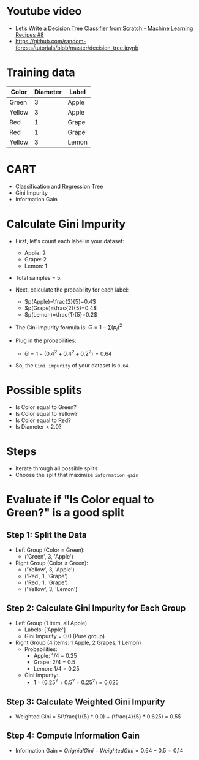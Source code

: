# Youtube video
  - [Let’s Write a Decision Tree Classifier from Scratch - Machine Learning Recipes #8](https://www.youtube.com/watch?v=LDRbO9a6XPU)
  - https://github.com/random-forests/tutorials/blob/master/decision_tree.ipynb

# Training data
| Color | Diameter | Label |
| ----- | -------- | ----- |
| Green | 3 | Apple |
| Yellow | 3 | Apple |
| Red | 1 | Grape |
| Red | 1 | Grape |
| Yellow | 3 | Lemon |

# CART
  - Classification and Regression Tree
  - Gini Impurity
  - Information Gain

# Calculate Gini Impurity
  - First, let's count each label in your dataset:
    + Apple: 2
    + Grape: 2
    + Lemon: 1

  - Total samples = 5.
  - Next, calculate the probability for each label:
    + $p(Apple)=\frac{2}{5}​=0.4$
    + $p(Grape)=\frac{2}{5}=0.4$
    + $p(Lemon)=\frac{1}{5}=0.2$

  - The Gini impurity formula is: $G = 1 - \sum(p_i)^2$
  - Plug in the probabilities:
    + $G = 1 - (0.4^2 + 0.4^2 + 0.2^2) = 0.64$
  - So, the `Gini impurity` of your dataset is `0.64`.

# Possible splits
  - Is Color equal to Green?
  - Is Color equal to Yellow?
  - Is Color equal to Red?
  - Is Diameter < 2.0?

# Steps
  - Iterate through all possible splits
  - Choose the split that maximize `information gain`

# Evaluate if "Is Color equal to Green?" is a good split

## Step 1: Split the Data
  - Left Group (Color = Green):
    + ('Green', 3, 'Apple')
  - Right Group (Color ≠ Green):
    + ('Yellow', 3, 'Apple')
    + ('Red', 1, 'Grape')
    + ('Red', 1, 'Grape')
    + ('Yellow', 3, 'Lemon')

## Step 2: Calculate Gini Impurity for Each Group
  - Left Group (1 item, all Apple)
    + Labels: ['Apple']
    + Gini Impurity = 0.0 (Pure group)
  - Right Group (4 items: 1 Apple, 2 Grapes, 1 Lemon)
    + Probabilities:
      * Apple: 1/4 = 0.25
      * Grape: 2/4 = 0.5
      * Lemon: 1/4 = 0.25
    + Gini Impurity:
      * $1-(0.25^2 + 0.5^2 + 0.25^2) = 0.625$

## Step 3: Calculate Weighted Gini Impurity
  - Weighted Gini = $(\frac{1}{5} * 0.0) + (\frac{4}{5} * 0.625) = 0.5$

## Step 4: Compute Information Gain
  - Information Gain = $Orignial Gini - Weighted Gini = 0.64 - 0.5 = 0.14$